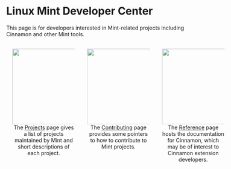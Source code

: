 # Linux Mint Developer Center

This page is for developers interested in Mint-related projects including Cinnamon and other Mint tools.

<div style="display:flex">
    <div style="padding:1rem; width:33%;text-align:center">
        <div><a href="/projects.html"><img src="/icons/cogwheel.svg" style="width:200px;height:200px"/></a></div>
        <div>The <a href="/projects.html">Projects</a> page gives a list of projects maintained by Mint and short descriptions of each project.</div>
    </div>
    <div style="padding:1rem; width:33%;text-align:center">
        <div><a href="/contributing.html"><img src="/icons/writing.svg" style="width:200px;height:200px"/></a></div>
        <div>The <a href="/contributing.html">Contributing</a> page provides some pointers to how to contribute to Mint projects.</div>
    </div>
    <div style="padding:1rem; width:33%;text-align:center">
        <div><a href="/reference/git"><img src="/icons/hierarchy-structure.svg" style="width:200px;height:200px"/></a></div>
        <div>The <a href="/reference/git">Reference</a> page hosts the documentation for Cinnamon, which may be of interest to Cinnamon extension developers.</div>
    </div>
</div>



<!-- - The [Documentation](/documentation.html) page hosts the documentation for Cinnamon, which may be of interest to Cinnamon extension developers. It includes tutorials and API documentation for different parts of Cinnamon. -->
